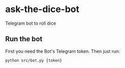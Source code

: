 # ask-the-dice-bot

Telegram bot to roll dice

[python-telegram-bot]: https://github.com/python-telegram-bot/python-telegram-bot

## Run the bot

First you need the Bot's Telegram token. Then just run:

```sh
python src/bot.py {token}
```
